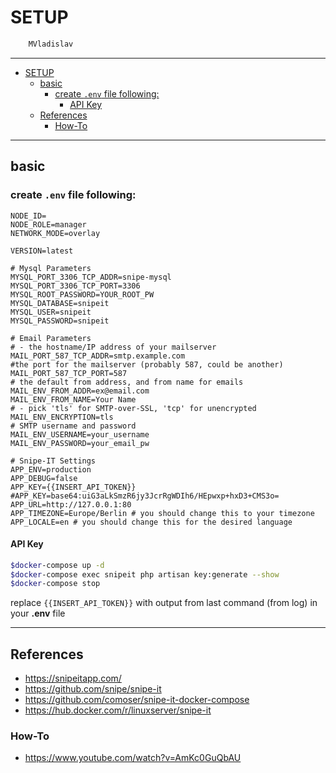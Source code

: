 # SETUP

```sh
    MVladislav
```

---

- [SETUP](#setup)
  - [basic](#basic)
    - [create `.env` file following:](#create-env-file-following)
      - [API Key](#api-key)
  - [References](#references)
    - [How-To](#how-to)

---

## basic

### create `.env` file following:

```env
NODE_ID=
NODE_ROLE=manager
NETWORK_MODE=overlay

VERSION=latest

# Mysql Parameters
MYSQL_PORT_3306_TCP_ADDR=snipe-mysql
MYSQL_PORT_3306_TCP_PORT=3306
MYSQL_ROOT_PASSWORD=YOUR_ROOT_PW
MYSQL_DATABASE=snipeit
MYSQL_USER=snipeit
MYSQL_PASSWORD=snipeit

# Email Parameters
# - the hostname/IP address of your mailserver
MAIL_PORT_587_TCP_ADDR=smtp.example.com
#the port for the mailserver (probably 587, could be another)
MAIL_PORT_587_TCP_PORT=587
# the default from address, and from name for emails
MAIL_ENV_FROM_ADDR=ex@email.com
MAIL_ENV_FROM_NAME=Your Name
# - pick 'tls' for SMTP-over-SSL, 'tcp' for unencrypted
MAIL_ENV_ENCRYPTION=tls
# SMTP username and password
MAIL_ENV_USERNAME=your_username
MAIL_ENV_PASSWORD=your_email_pw

# Snipe-IT Settings
APP_ENV=production
APP_DEBUG=false
APP_KEY={{INSERT_API_TOKEN}}
#APP_KEY=base64:uiG3aLkSmzR6jy3JcrRgWDIh6/HEpwxp+hxD3+CMS3o=
APP_URL=http://127.0.0.1:80
APP_TIMEZONE=Europe/Berlin # you should change this to your timezone
APP_LOCALE=en # you should change this for the desired language
```

#### API Key

```sh
$docker-compose up -d
$docker-compose exec snipeit php artisan key:generate --show
$docker-compose stop
```

replace `{{INSERT_API_TOKEN}}` with output from last command (from log) in your **.env** file

---

## References

- <https://snipeitapp.com/>
- <https://github.com/snipe/snipe-it>
- <https://github.com/comoser/snipe-it-docker-compose>
- <https://hub.docker.com/r/linuxserver/snipe-it>

### How-To

- <https://www.youtube.com/watch?v=AmKc0GuQbAU>
